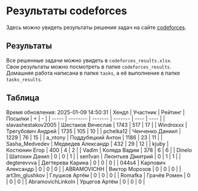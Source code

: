 # Результаты codeforces
Здесь можно увидеть результаты решения задач на сайте [codeforces](https://codeforces.com). 

## Результаты
Все решенные задачи можно увидеть в `codeforces_results.xlsx`.   
Свои результаты можно посмотреть в папке `codeforces_results`.  
Домашняя работа написана в папке `tasks`, а её выполнение в папке `tasks_results`.

## Таблица
Время обновления: 2025-01-09 14:50:31
| Хендл | Участник | Рейтинг | Посылки | +    | -    |
| ----- | -------- | ------- | ------- | ---- | ---- |
| slavashestakov2005 | Шестаков Вячеслав | 1743 | 517 | 17 |
| Windroxxx | Трегубович Андрей | 1735 | 105 | 10 |
| pchelka12 | Ченченко Даниил | 1229 | 76 | 15 |
| a_ntony | Поддубецкий Антон | 1186 | 23 | 11 |
| Sasha_Medvedev | Медведев Александр | 432 | 29 | 12 |
| kjuby | Костюнин Егор | 400 | 4 | 2 |
| Vadlm | Коляда Вадим | 378 | 6 | 6 |
| Dinelo | Шатохин Данил | 0 | 0 | 1 |
| sen1van | Леонтьев Дмитрий | 0 | 1 | 1 |
| degterevvva | Дегтерева Карина | 0 | 0 | 0 |
| 044s4 | Карпович Александр | 0 | 0 | 0 |
| ABRAMOVICHH | Виктор Морозов | 0 | 0 | 0 |
| art3m_glushkov | Глушков Артём | 0 | 0 | 0 |
| Romafka | Грачёв Ромен | 0 | 0 | 0 |
| AbramovichLinkoln | Урцегов Артём | 0 | 0 | 0 |
